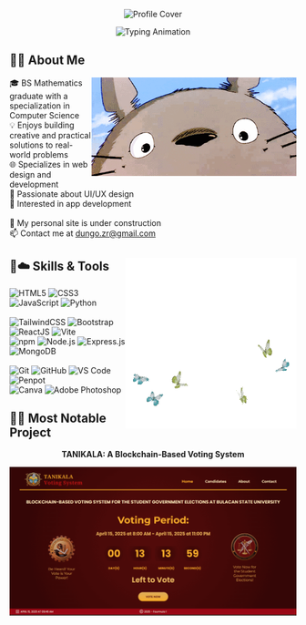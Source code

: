 <p align="center">
  <img src="images/header-commit.gif" alt="Profile Cover" width="1000" />
</p>

<p align="center">
  <img
    src="https://readme-typing-svg.herokuapp.com?font=Fira+Code&color=EC4899&size=24&duration=3000&pause=1000&center=true&vCenter=true&width=500&height=60&lines=Hi+there!;I'm+Zari.;Let's+Code!"
    alt="Typing Animation"
  />
</p>

## 🌷🍃 About Me

<img src="images/totoro-bg.gif" alt="Totoro" width="360" align="right">
🎓 BS Mathematics graduate with a specialization in Computer Science <br /> 
💡 Enjoys building creative and practical solutions to real-world problems <br />  
🌐 Specializes in web design and development <br />
🎨 Passionate about UI/UX design <br /> 
📱 Interested in app development <br /> <br /> 
🔗 My personal site is under construction <br />
📫 Contact me at <a href="mailto:dungo.zr@gmail.com">dungo.zr@gmail.com</a>

## 🌼☁️ Skills & Tools <img src="images/butterfly.gif" alt="Totoro" width="300" align="right">

  <p>
    <img alt="HTML5" src="https://img.shields.io/badge/HTML5-E34F26?style=for-the-badge&logo=html5&logoColor=white"/> 
    <img alt="CSS3" src="https://img.shields.io/badge/CSS3-1572B6?style=for-the-badge&logo=css3&logoColor=white"/> 
    <img alt="JavaScript" src="https://img.shields.io/badge/JavaScript-F7DF1E?style=for-the-badge&logo=javascript&logoColor=black"/>
    <img alt="Python" src="https://img.shields.io/badge/Python-3776AB?style=for-the-badge&logo=python&logoColor=white"/> <br /> <br /> 
    <img alt="TailwindCSS" src="https://img.shields.io/badge/TailwindCSS-06B6D4?style=for-the-badge&logo=tailwind-css&logoColor=white"/>
    <img alt="Bootstrap" src="https://img.shields.io/badge/Bootstrap-7952B3?style=for-the-badge&logo=bootstrap&logoColor=white"/> 
    <img alt="ReactJS" src="https://img.shields.io/badge/ReactJS-61DAFB?style=for-the-badge&logo=react&logoColor=black"/>
    <img alt="Vite" src="https://img.shields.io/badge/Vite-646CFF?style=for-the-badge&logo=vite&logoColor=white"/> <br />
    <img alt="npm" src="https://img.shields.io/badge/npm-CB3837?style=for-the-badge&logo=npm&logoColor=white"/>
    <img alt="Node.js" src="https://img.shields.io/badge/Node.js-339933?style=for-the-badge&logo=node.js&logoColor=white"/> 
    <img alt="Express.js" src="https://img.shields.io/badge/Express.js-000000?style=for-the-badge&logo=express&logoColor=white"/> 
    <img alt="MongoDB" src="https://img.shields.io/badge/MongoDB-47A248?style=for-the-badge&logo=mongodb&logoColor=white"/> <br /> <br />
    <img alt="Git" src="https://img.shields.io/badge/Git-F05032?style=for-the-badge&logo=git&logoColor=white"/>
    <img alt="GitHub" src="https://img.shields.io/badge/GitHub-181717?style=for-the-badge&logo=github&logoColor=white"/>
    <img alt="VS Code" src="https://img.shields.io/badge/VS%20Code-007ACC?style=for-the-badge&logo=visualstudiocode&logoColor=white"/>
    <img alt="Penpot" src="https://img.shields.io/badge/Penpot-6332F6?style=for-the-badge&logo=penpot&logoColor=white"/> <br />
    <img alt="Canva" src="https://img.shields.io/badge/Canva-00C4CC?style=for-the-badge&logo=canva&logoColor=white"/>
    <img alt="Adobe Photoshop" src="https://img.shields.io/badge/Photoshop-31A8FF?style=for-the-badge&logo=adobephotoshop&logoColor=white"/>
  </p>
  
## 🪻🫧 Most Notable Project  
<p align="center"> <strong> TANIKALA: A Blockchain-Based Voting System </strong> </p>
<p align="center">
  <img src="images/thesis.gif" alt="Thesis" width="1000">
</p>
